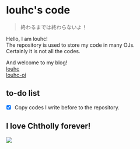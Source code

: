 # louhc's code
 
> 終わるまでは終わらないよ！

Hello, I am louhc!  
The repository is used to store my code in many OJs.  
Certainly it is not all the codes.  

And welcome to my blog!  
[louhc](https://louhc.github.io)  
[louhc-oi](https://louhc-oi.github.io)  

## to-do list

- [x] Copy codes I write before to the repository. 

## I love Chtholly forever!

![](https://s2.ax1x.com/2019/07/18/ZOoTxg.jpg)

